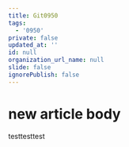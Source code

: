```yaml
---
title: Git0950
tags:
  - '0950'
private: false
updated_at: ''
id: null
organization_url_name: null
slide: false
ignorePublish: false
---
```

# new article body
testtesttest